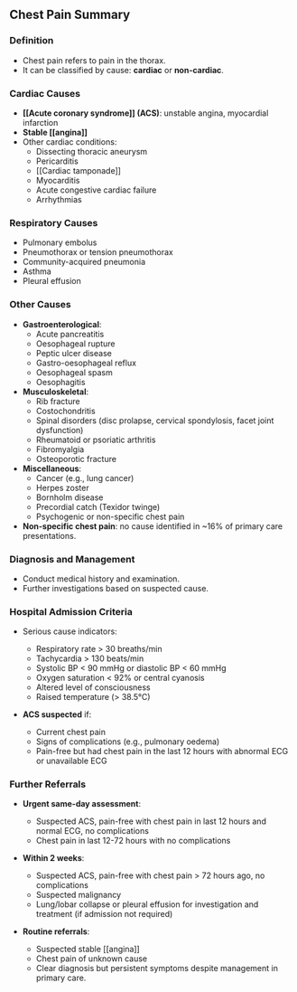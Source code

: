 ## Chest Pain Summary

### Definition
- Chest pain refers to pain in the thorax.
- It can be classified by cause: **cardiac** or **non-cardiac**.

### Cardiac Causes
- **[[Acute coronary syndrome]] (ACS)**: unstable angina, myocardial infarction
- **Stable [[angina]]**
- Other cardiac conditions: 
  - Dissecting thoracic aneurysm
  - Pericarditis
  - [[Cardiac tamponade]]
  - Myocarditis
  - Acute congestive cardiac failure
  - Arrhythmias

### Respiratory Causes
- Pulmonary embolus
- Pneumothorax or tension pneumothorax
- Community-acquired pneumonia
- Asthma
- Pleural effusion

### Other Causes
- **Gastroenterological**: 
  - Acute pancreatitis
  - Oesophageal rupture
  - Peptic ulcer disease
  - Gastro-oesophageal reflux
  - Oesophageal spasm
  - Oesophagitis
- **Musculoskeletal**: 
  - Rib fracture
  - Costochondritis
  - Spinal disorders (disc prolapse, cervical spondylosis, facet joint dysfunction)
  - Rheumatoid or psoriatic arthritis
  - Fibromyalgia
  - Osteoporotic fracture
- **Miscellaneous**: 
  - Cancer (e.g., lung cancer)
  - Herpes zoster
  - Bornholm disease
  - Precordial catch (Texidor twinge)
  - Psychogenic or non-specific chest pain
- **Non-specific chest pain**: no cause identified in ~16% of primary care presentations.

### Diagnosis and Management
- Conduct medical history and examination.
- Further investigations based on suspected cause.

### Hospital Admission Criteria
- Serious cause indicators:
  - Respiratory rate > 30 breaths/min
  - Tachycardia > 130 beats/min
  - Systolic BP < 90 mmHg or diastolic BP < 60 mmHg
  - Oxygen saturation < 92% or central cyanosis
  - Altered level of consciousness
  - Raised temperature (> 38.5°C)
  
- **ACS suspected** if:
  - Current chest pain
  - Signs of complications (e.g., pulmonary oedema)
  - Pain-free but had chest pain in the last 12 hours with abnormal ECG or unavailable ECG

### Further Referrals
- **Urgent same-day assessment**:
  - Suspected ACS, pain-free with chest pain in last 12 hours and normal ECG, no complications
  - Chest pain in last 12-72 hours with no complications
  
- **Within 2 weeks**:
  - Suspected ACS, pain-free with chest pain > 72 hours ago, no complications
  - Suspected malignancy
  - Lung/lobar collapse or pleural effusion for investigation and treatment (if admission not required)

- **Routine referrals**:
  - Suspected stable [[angina]]
  - Chest pain of unknown cause
  - Clear diagnosis but persistent symptoms despite management in primary care.